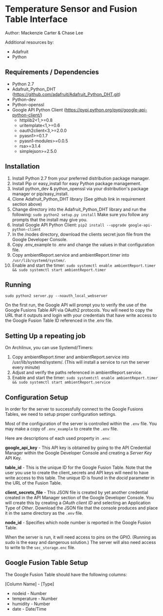 Temperature Sensor and Fusion Table Interface
=============================================

Author: Mackenzie Carter & Chase Lee

Additional resources by:
 * Adafruit
 * Python


Requirements / Dependencies
---------------------------

 * Python 2.7
 * Adafruit_Python_DHT (https://github.com/adafruit/Adafruit_Python_DHT.git)
 * Python-dev
 * Python-openssl
 * Google API Python Client (https://pypi.python.org/pypi/google-api-python-client/)
   * httplib2<1,>=0.8
   * uritemplate<1,>=0.6
   * oauth2client<3,>=2.0.0
   * pyasn1>=0.1.7
   * pyasn1-modules>=0.0.5
   * rsa>=3.1.4
   * simplejson>=2.5.0


Installation
------------

 1. Install Python 2.7 from your preferred distribution package manager.
 2. Install Pip or easy_install for easy Python package management.
 3. Install python_dev & python_openssl via your distribution's package manager or pip/easy_install.
 4. Clone Adafruit_Python_DHT library (See github link in requirement section above)
 5. Change directory into the Adafruit_Python_DHT library and run the following: `sudo python2 setup.py install`
    Make sure you follow any prompts that the install may give you.
 6. Install Google API Python Client: `pip2 install --upgrade google-api-python-client`
 6. In the /nodes directory, download the clients secret json file from the Google Developer Console.
 7. Copy .env_example to .env and change the values in that configuration file.
 8. Copy ambientReport.service and ambientReport.timer into `/usr/lib/systemd/system/`.
 9. Enable and start the timer: `sudo systemctl enable ambientReport.timer && sudo systemctl start ambientReport.timer`


Running
-------

`sudo python2 server.py --noauth_local_webserver`

On the first run, the Google API will prompt you to verify the use of the Google Fusions Table API via OAuth2 protocols.
You will need to copy the URL that it outputs and login with your credentials that have write access to the Google Fusion Table ID referenced in the .env file.


Setting Up a repeating job
--------------------------

On Archlinux, you can use Systemd/Timers:


 1. Copy ambientReport.timer and ambientReport.service into /usr/lib/systemd/system/. (This will install a service to run the server every minute)
 2. Adjust and verify the paths referenced in ambientReport.service.
 3. Enable and start the timer: `sudo systemtctl enable ambientReport.timer && sudo systemctl start ambientReport.service`

Configuration Setup
-------------------

In order for the server to successfully connect to the Google Fusions Tables, we need to setup proper configuration settings.

Most of the configuration of the server is controlled within the `.env` file.
You may make a copy of `.env_example` to create the `.env` file.

Here are descriptions of each used property in `.env`:

**google_api_key** - This API key is obtained by going to the API Credential Manager within the Google Developer Console and creating a *Server Key* API Key.

**table_id** - This is the unique ID for the Google Fusion Table. Note that the user you use to create the client_secrets and API keys will need to have write access to this table.  The unique ID is found in the *docid* parameter in the URL of the Fusion Table.

**client_secrets_file** - This JSON file is created by yet another credential created in the API Manager section of the Google Developer Console.  You will create this by creating a *OAuth client ID* and selecting an Application Type of *Other*.  Download the JSON file that the console produces and place it in the same directory as the `.env` file.

**node_id** - Specifies which node number is reported in the Google Fusion Table.

When the server is run, it will need access to pins on the GPIO. (Running as sudo is the easy and dangerous solution.)  The server will also need access to write to the `sec_storage.enc` file.


Google Fusion Table Setup
-------------------------

The Google Fusion Table should have the following columns:

[Column Name] - [Type]
 * nodeid - Number
 * temperature - Number
 * humidity - Number
 * date - Date/Time
